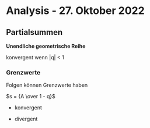 # Analysis - 27. Oktober 2022

## Partialsummen

**Unendliche geometrische Reihe**

konvergent wenn |q| < 1

### Grenzwerte

Folgen können Grenzwerte haben

$s = {A \over 1 - q}$

- konvergent

- divergent

